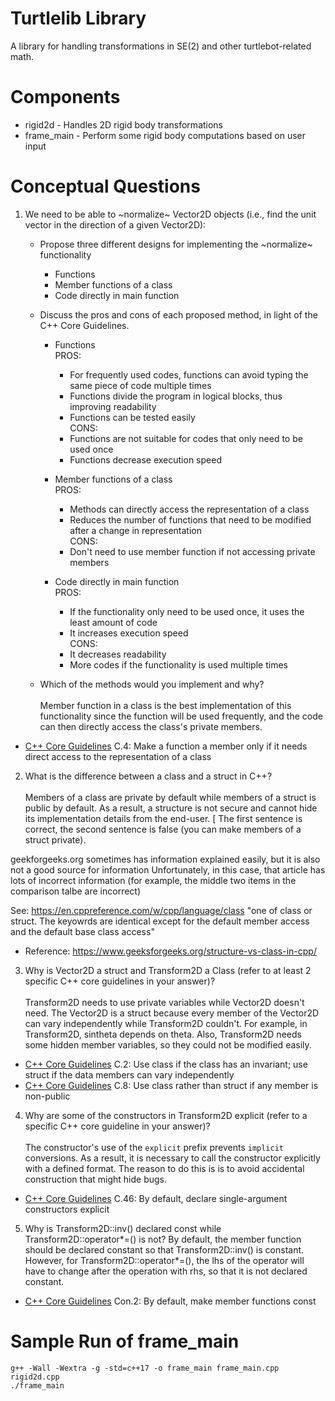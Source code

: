 # Turtlelib Library
A library for handling transformations in SE(2) and other turtlebot-related math.

# Components
- rigid2d - Handles 2D rigid body transformations
- frame_main - Perform some rigid body computations based on user input

# Conceptual Questions
1. We need to be able to ~normalize~ Vector2D objects (i.e., find the unit vector in the direction of a given Vector2D):
   - Propose three different designs for implementing the ~normalize~ functionality
   
      * Functions
      * Member functions of a class
      * Code directly in main function

   - Discuss the pros and cons of each proposed method, in light of the C++ Core Guidelines.
      * Functions<br>
      PROS:
         * For frequently used codes, functions can avoid typing the same piece of code multiple times
         * Functions divide the program in logical blocks, thus improving readability
         * Functions can be tested easily <br>
      CONS:
         * Functions are not suitable for codes that only need to be used once
         * Functions decrease execution speed <br>

      * Member functions of a class<br>
      PROS:
         * Methods can directly access the representation of a class
         * Reduces the number of functions that need to be modified after a change in representation<br>
      CONS:
         * Don't need to use member function if not accessing private members
      * Code directly in main function<br>
      PROS:
         * If the functionality only need to be used once, it uses the least amount of code
         * It increases execution speed <br>
      CONS:
         * It decreases readability
         * More codes if the functionality is used multiple times
      

   - Which of the methods would you implement and why? <br><br>
   Member function in a class is the best implementation of this functionality since the function will be used frequently, and the code can then directly access the class's private members.

* [C++ Core Guidelines](https://isocpp.github.io/CppCoreGuidelines/CppCoreGuidelines#S-class) C.4: Make a function a member only if it needs direct access to the representation of a class

2. What is the difference between a class and a struct in C++?<br><br>
Members of a class are private by default while members of a struct is public by default. As a result, a structure is not secure and cannot hide its implementation details from the end-user. 
[ The first sentence is correct, the second sentence is false (you can make members of a struct private).

geekforgeeks.org sometimes has information explained easily, but it is also not a good source for information
Unfortunately, in this case, that article has lots of incorrect information (for example, the middle two items in the comparison talbe are incorrect)

See: https://en.cppreference.com/w/cpp/language/class "one of class or struct. The keyowrds are identical except for the default member access and the default base class access"

* Reference: https://www.geeksforgeeks.org/structure-vs-class-in-cpp/


3. Why is Vector2D a struct and Transform2D a Class (refer to at least 2 specific C++ core guidelines in your answer)?<br><br>
Transform2D needs to use private variables while Vector2D doesn't need.
The Vector2D is a struct because every member of the Vector2D can vary independently while Transform2D couldn't. For example, in Transform2D, sintheta depends on theta. Also, Transform2D needs some hidden member variables, so they could not be modified easily. 
* [C++ Core Guidelines](https://isocpp.github.io/CppCoreGuidelines/CppCoreGuidelines#Rc-org) C.2: Use class if the class has an invariant; use struct if the data members can vary independently
* [C++ Core Guidelines](https://isocpp.github.io/CppCoreGuidelines/CppCoreGuidelines#Rc-org) C.8: Use class rather than struct if any member is non-public 
4. Why are some of the constructors in Transform2D explicit (refer to a specific C++ core guideline in your answer)?<br><br>
The constructor's use of the `explicit` prefix prevents `implicit` conversions. As a result, it is necessary to call the constructor explicitly with a defined format. The reason to do this is is to avoid accidental construction that might hide bugs.<br>
* [C++ Core Guidelines](https://isocpp.github.io/CppCoreGuidelines/CppCoreGuidelines#Rc-explicit) C.46: By default, declare single-argument constructors explicit

5. Why is Transform2D::inv() declared const while Transform2D::operator*=() is not?
By default, the member function should be declared constant so that Transform2D::inv() is constant. However, for Transform2D::operator*=(), the lhs of the operator will have to change after the operation with rhs, so that it is not declared constant. 

* [C++ Core Guidelines](https://isocpp.github.io/CppCoreGuidelines/CppCoreGuidelines#con-constants-and-immutability) Con.2: By default, make member functions const

# Sample Run of frame_main
```
g++ -Wall -Wextra -g -std=c++17 -o frame_main frame_main.cpp rigid2d.cpp
./frame_main
```
